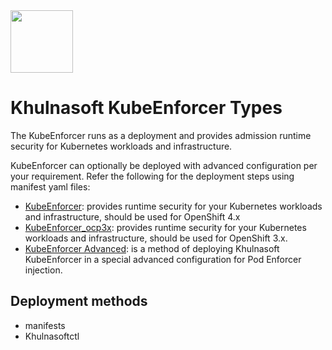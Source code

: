 <img src="https://avatars3.githubusercontent.com/u/12783832?s=200&v=4" height="100" width="100" />

# Khulnasoft KubeEnforcer Types

The KubeEnforcer runs as a deployment and provides admission runtime security for Kubernetes workloads and infrastructure. 

KubeEnforcer can optionally be deployed with advanced configuration per your requirement. Refer the following for the deployment steps using manifest yaml files:

* [KubeEnforcer](./kube_enforcer): provides runtime security for your Kubernetes workloads and infrastructure, should be used for OpenShift 4.x
* [KubeEnforcer_ocp3x](./kube_enforcer_ocp3x): provides runtime security for your Kubernetes workloads and infrastructure, should be used for OpenShift 3.x.
* [KubeEnforcer Advanced](./kube_enforcer_advanced): is a method of deploying Khulnasoft KubeEnforcer in a special advanced configuration for Pod Enforcer injection.

## Deployment methods

* manifests
* Khulnasoftctl
